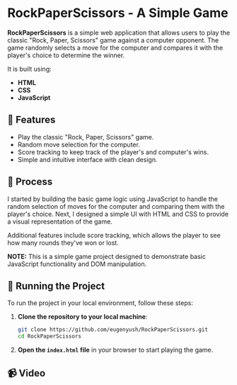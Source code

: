 
# RockPaperScissors - A Simple Game

**RockPaperScissors** is a simple web application that allows users to play the classic "Rock, Paper, Scissors" game against a computer opponent. The game randomly selects a move for the computer and compares it with the player's choice to determine the winner.

It is built using:

- **HTML**
- **CSS**
- **JavaScript**

## 👾 Features

- Play the classic "Rock, Paper, Scissors" game.
- Random move selection for the computer.
- Score tracking to keep track of the player's and computer's wins.
- Simple and intuitive interface with clean design.

## 📒 Process

I started by building the basic game logic using JavaScript to handle the random selection of moves for the computer and comparing them with the player's choice. Next, I designed a simple UI with HTML and CSS to provide a visual representation of the game.

Additional features include score tracking, which allows the player to see how many rounds they've won or lost.

**NOTE:** This is a simple game project designed to demonstrate basic JavaScript functionality and DOM manipulation.

## 🚦 Running the Project

To run the project in your local environment, follow these steps:

1. **Clone the repository to your local machine**:
   
   ```bash
   git clone https://github.com/eugenyush/RockPaperScissors.git
   cd RockPaperScissors
   ```

2. **Open the `index.html` file** in your browser to start playing the game.

## 📹 Video

